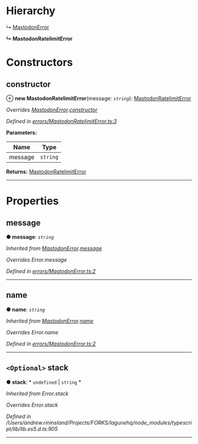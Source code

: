 

# Hierarchy

↳  [MastodonError](_errors_mastodonerror_.mastodonerror.md)

**↳ MastodonRatelimitError**

# Constructors

<a id="constructor"></a>

##  constructor

⊕ **new MastodonRatelimitError**(message: *`string`*): [MastodonRatelimitError](_errors_mastodonratelimiterror_.mastodonratelimiterror.md)

*Overrides [MastodonError](_errors_mastodonerror_.mastodonerror.md).[constructor](_errors_mastodonerror_.mastodonerror.md#constructor)*

*Defined in [errors/MastodonRatelimitError.ts:3](https://github.com/aendrew/core/blob/9182182/src/errors/MastodonRatelimitError.ts#L3)*

**Parameters:**

| Name | Type |
| ------ | ------ |
| message | `string` |

**Returns:** [MastodonRatelimitError](_errors_mastodonratelimiterror_.mastodonratelimiterror.md)

___

# Properties

<a id="message"></a>

##  message

**● message**: *`string`*

*Inherited from [MastodonError](_errors_mastodonerror_.mastodonerror.md).[message](_errors_mastodonerror_.mastodonerror.md#message)*

*Overrides Error.message*

*Defined in [errors/MastodonError.ts:2](https://github.com/aendrew/core/blob/9182182/src/errors/MastodonError.ts#L2)*

___
<a id="name"></a>

##  name

**● name**: *`string`*

*Inherited from [MastodonError](_errors_mastodonerror_.mastodonerror.md).[name](_errors_mastodonerror_.mastodonerror.md#name)*

*Overrides Error.name*

*Defined in [errors/MastodonError.ts:2](https://github.com/aendrew/core/blob/9182182/src/errors/MastodonError.ts#L2)*

___
<a id="stack"></a>

## `<Optional>` stack

**● stack**: * `undefined` &#124; `string`
*

*Inherited from Error.stack*

*Overrides Error.stack*

*Defined in /Users/andrew.rininsland/Projects/FORKS/lagunehq/node_modules/typescript/lib/lib.es5.d.ts:905*

___

